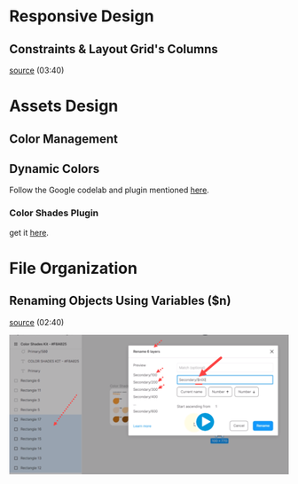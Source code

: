 # Responsive Design

## Constraints & Layout Grid's Columns
[source](https://en.git.ir/linkedin-figma-essential-training-the-basics/) (03:40)

# Assets Design

## Color Management

## Dynamic Colors

Follow the Google codelab and plugin mentioned [here](https://m3.material.io/foundations/customization#8a9f3322-a7d5-4328-aa45-5fd964a71088).

### Color Shades Plugin

get it [here](https://www.figma.com/community/plugin/929607085343688745/Color-Shades).

# File Organization

## Renaming Objects Using Variables ($n)

[source](https://en.git.ir/udemy-design-user-interface-for-linkedin-amazon-with-figma/) (02:40)

![](Attachments%20-%20Figma%20Notes/Pasted%20image%2020230704180645.png)

